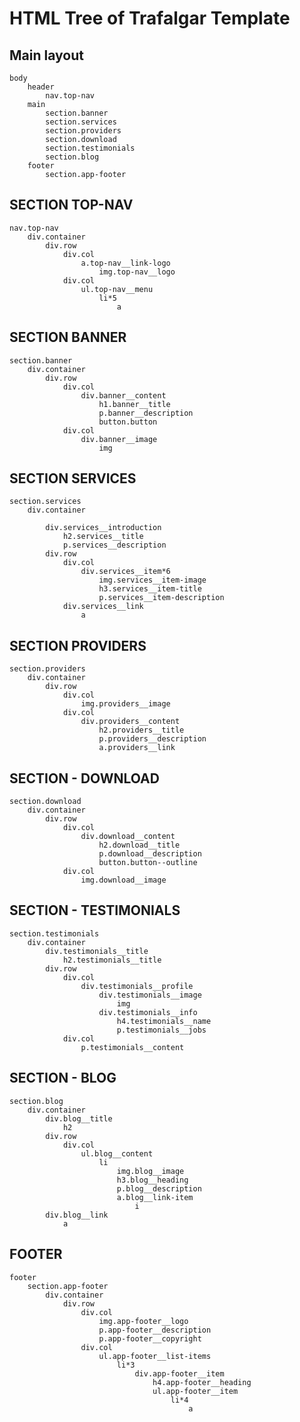 # HTML Tree of Trafalgar Template
## Main layout
    body
        header
            nav.top-nav
        main
            section.banner
            section.services
            section.providers
            section.download
            section.testimonials
            section.blog
        footer
            section.app-footer

## SECTION TOP-NAV
    nav.top-nav
        div.container
            div.row
                div.col
                    a.top-nav__link-logo
                        img.top-nav__logo
                div.col
                    ul.top-nav__menu
                        li*5
                            a

## SECTION BANNER
    section.banner
        div.container
            div.row
                div.col
                    div.banner__content
                        h1.banner__title
                        p.banner__description
                        button.button
                div.col
                    div.banner__image
                        img

## SECTION SERVICES
    section.services
        div.container
            
            div.services__introduction
                h2.services__title
                p.services__description
            div.row
                div.col
                    div.services__item*6
                        img.services__item-image
                        h3.services__item-title
                        p.services__item-description             
                div.services__link             
                    a

## SECTION PROVIDERS
    section.providers
        div.container
            div.row
                div.col
                    img.providers__image
                div.col
                    div.providers__content
                        h2.providers__title
                        p.providers__description
                        a.providers__link

## SECTION - DOWNLOAD
    section.download
        div.container
            div.row
                div.col
                    div.download__content
                        h2.download__title
                        p.download__description
                        button.button--outline
                div.col
                    img.download__image

## SECTION - TESTIMONIALS
    section.testimonials
        div.container
            div.testimonials__title
                h2.testimonials__title
            div.row
                div.col
                    div.testimonials__profile
                        div.testimonials__image
                            img
                        div.testimonials__info
                            h4.testimonials__name
                            p.testimonials__jobs
                div.col
                    p.testimonials__content

## SECTION - BLOG
    section.blog
        div.container
            div.blog__title
                h2
            div.row
                div.col
                    ul.blog__content
                        li
                            img.blog__image
                            h3.blog__heading
                            p.blog__description
                            a.blog__link-item 
                                i
            div.blog__link
                a        

## FOOTER
    footer
        section.app-footer
            div.container
                div.row
                    div.col
                        img.app-footer__logo
                        p.app-footer__description
                        p.app-footer__copyright
                    div.col
                        ul.app-footer__list-items
                            li*3
                                div.app-footer__item
                                    h4.app-footer__heading
                                    ul.app-footer__item
                                        li*4
                                            a                                                